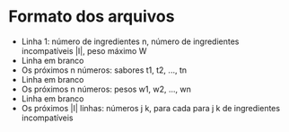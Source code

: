 # Formato dos arquivos

- Linha 1: número de ingredientes n, número de ingredientes incompatíveis |I|, peso máximo W
- Linha em branco
- Os próximos n números: sabores t1, t2, ..., tn
- Linha em branco
- Os próximos n números: pesos w1, w2, ..., wn
- Linha em branco
- Os próximos |I| linhas: números j k, para cada para j k de ingredientes incompatíveis
